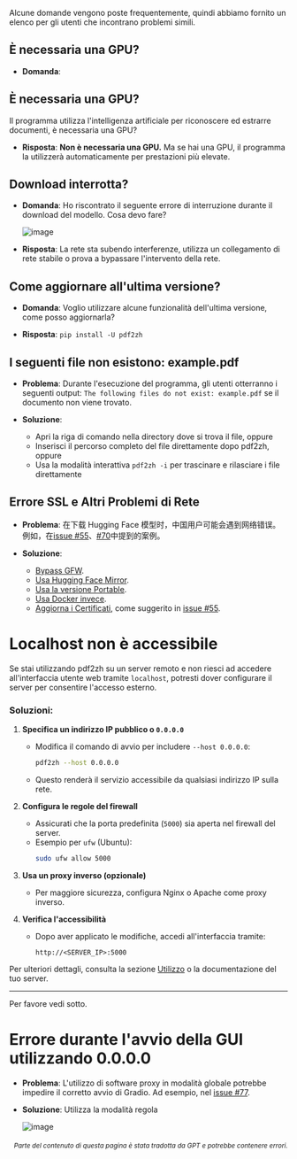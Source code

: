Alcune domande vengono poste frequentemente, quindi abbiamo fornito un elenco per gli utenti che incontrano problemi simili.

## È necessaria una GPU?
- **Domanda**:
## È necessaria una GPU?

Il programma utilizza l'intelligenza artificiale per riconoscere ed estrarre documenti, è necessaria una GPU?

- **Risposta**:
**Non è necessaria una GPU.** Ma se hai una GPU, il programma la utilizzerà automaticamente per prestazioni più elevate.

## Download interrotta?
- **Domanda**:
Ho riscontrato il seguente errore di interruzione durante il download del modello. Cosa devo fare?

  ![image](https://github.com/user-attachments/assets/3c4eed44-3d9b-4e2f-a224-a58edca718c2)

- **Risposta**:
La rete sta subendo interferenze, utilizza un collegamento di rete stabile o prova a bypassare l'intervento della rete.

## Come aggiornare all'ultima versione?
- **Domanda**:
Voglio utilizzare alcune funzionalità dell'ultima versione, come posso aggiornarla?

- **Risposta**:
`pip install -U pdf2zh`


## I seguenti file non esistono: example.pdf
- **Problema**:
Durante l'esecuzione del programma, gli utenti otterranno i seguenti output: `The following files do not exist: example.pdf` se il documento non viene trovato.

- **Soluzione**:
  - Apri la riga di comando nella directory dove si trova il file, oppure
  - Inserisci il percorso completo del file direttamente dopo pdf2zh, oppure
  - Usa la modalità interattiva `pdf2zh -i` per trascinare e rilasciare i file direttamente


## Errore SSL e Altri Problemi di Rete
- **Problema**:
在下载 Hugging Face 模型时，中国用户可能会遇到网络错误。例如，在[issue #55](https://github.com/PDFMathTranslate/PDFMathTranslate-next/issues/55)、[#70](https://github.com/PDFMathTranslate/PDFMathTranslate-next/issues/70)中提到的案例。

- **Soluzione**:
  - [Bypass GFW](https://github.com/clash-verge-rev/clash-verge-rev).
  - [Usa Hugging Face Mirror](https://hf-mirror.com/).
  - [Usa la versione Portable](https://github.com/PDFMathTranslate/PDFMathTranslate-next?tab=readme-ov-file#method-ii-portable).
  - [Usa Docker invece](https://github.com/PDFMathTranslate/PDFMathTranslate-next#docker).
  - [Aggiorna i Certificati](https://stackoverflow.com/questions/51925384/unable-to-get-local-issuer-certificate-when-using-requests), come suggerito in [issue #55](https://github.com/PDFMathTranslate/PDFMathTranslate-next/issues/55).

# Localhost non è accessibile

Se stai utilizzando pdf2zh su un server remoto e non riesci ad accedere all'interfaccia utente web tramite `localhost`, potresti dover configurare il server per consentire l'accesso esterno.  

### Soluzioni:  

1. **Specifica un indirizzo IP pubblico o `0.0.0.0`**  
   - Modifica il comando di avvio per includere `--host 0.0.0.0`:  
     ```bash
     pdf2zh --host 0.0.0.0
     ```
   - Questo renderà il servizio accessibile da qualsiasi indirizzo IP sulla rete.  

2. **Configura le regole del firewall**  
   - Assicurati che la porta predefinita (`5000`) sia aperta nel firewall del server.  
   - Esempio per `ufw` (Ubuntu):  
     ```bash
     sudo ufw allow 5000
     ```

3. **Usa un proxy inverso (opzionale)**  
   - Per maggiore sicurezza, configura Nginx o Apache come proxy inverso.  

4. **Verifica l'accessibilità**  
   - Dopo aver applicato le modifiche, accedi all'interfaccia tramite:  
     ```
     http://<SERVER_IP>:5000
     ```

Per ulteriori dettagli, consulta la sezione [Utilizzo](#utilizzo) o la documentazione del tuo server.  

---
Per favore vedi sotto.

# Errore durante l'avvio della GUI utilizzando 0.0.0.0
- **Problema**:
L'utilizzo di software proxy in modalità globale potrebbe impedire il corretto avvio di Gradio. Ad esempio, nel [issue #77](https://github.com/PDFMathTranslate/PDFMathTranslate-next/issues/77).

- **Soluzione**:
Utilizza la modalità regola

  ![image](https://github.com/user-attachments/assets/b1f2b16a-eb6a-4c03-995c-332ef1d82c96)

<div align="right"> 
<h6><small>Parte del contenuto di questa pagina è stata tradotta da GPT e potrebbe contenere errori.</small></h6>
